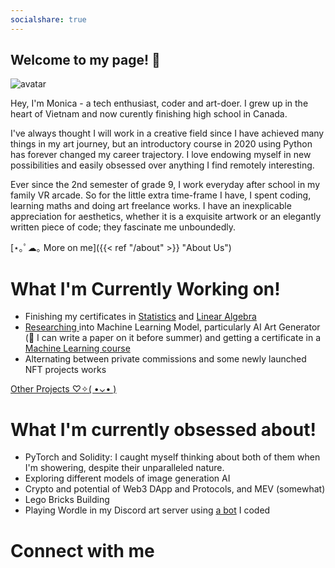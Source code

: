 ```yaml
---
socialshare: true
---
```


## Welcome to my page! 👋

<img class="avatar" src="/./assets/images/avatar.png" alt="avatar">

Hey, I'm Monica - a tech enthusiast, coder and art-doer. I grew up in the heart of Vietnam and now curently finishing high school in Canada.

I've always thought I will work in a creative field since I have achieved many things in my art journey, but an introductory course in 2020 using Python has forever changed my career trajectory. I love endowing myself in new possibilities and easily obsessed over anything I find remotely interesting. 

Ever since the 2nd semester of grade 9, I work everyday after school in my family VR arcade. So for the little extra time-frame I have, I spent coding, learning maths and doing art freelance works. I have an inexplicable appreciation for aesthetics, whether it is a exquisite artwork or an elegantly written piece of code; they fascinate me unboundedly.

[⋆｡ﾟ☁︎｡ More on me]({{< ref "/about" >}} "About Us")
# What I'm Currently Working on!
- Finishing my certificates in <a href="https://www.coursera.org/learn/stanford-statistics">Statistics</a> and <a href="https://www.coursera.org/learn/linear-algebra-machine-learning">Linear Algebra</a> 
- <a href="https://monmon12.notion.site/AI-CULT-371ae0e044704eb58e29e5088aa452d0">Researching </a>into Machine Learning Model, particularly AI Art Generator (🤞 I can write a paper on it before summer) and getting a certificate in a <a href="https://www.coursera.org/specializations/machine-learning-introduction?utm_source=gg&utm_medium=sem&utm_campaign=07_Machine_Learning_Stanford_Search-US&utm_content=B2C&campaignid=685340575&adgroupid=35524166541&device=c&keyword=stanford%20machine%20learning%20certificate%20coursera&matchtype=b&network=g&devicemodel=&adpostion=&creativeid=606802777618&hide_mobile_promo&gclid=Cj0KCQjw4omaBhDqARIsADXULuVxXNJtHG6PMyUW2vBqGi0a0mQeeAPgmjNRXgyf8fvSje22l74ik-AaAniiEALw_wcB">Machine Learning course</a>
- Alternating between private commissions and some newly launched NFT projects works

<a href="/projects"> Other Projects ♡✧( •⌄• )</a>

# What I'm currently obsessed about!

- PyTorch and Solidity: I caught myself thinking about both of them when I'm showering, despite their unparalleled nature.
- Exploring different models of image generation AI
- Crypto and potential of Web3 DApp and Protocols, and MEV (somewhat)
- Lego Bricks Building
- Playing Wordle in my Discord art server using <a href="https://github.com/monmon0/monBot">a bot</a> I coded

# Connect with me

